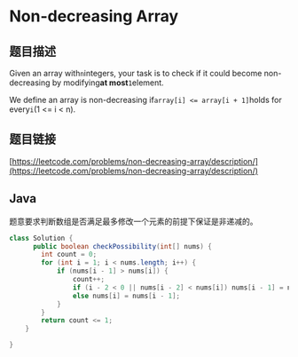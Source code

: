 # Non-decreasing Array

## 题目描述

Given an array with`n`integers, your task is to check if it could become non-decreasing by modifying**at most**`1`element.

We define an array is non-decreasing if`array[i] <= array[i + 1]`holds for every`i`\(1 &lt;= i &lt; n\).

## 题目链接

[https://leetcode.com/problems/non-decreasing-array/description/](https://leetcode.com/problems/non-decreasing-array/description/)

## Java

题意要求判断数组是否满足最多修改一个元素的前提下保证是非递减的。

```java
class Solution {
      public boolean checkPossibility(int[] nums) {
        int count = 0;
        for (int i = 1; i < nums.length; i++) {
            if (nums[i - 1] > nums[i]) {
                count++;
                if (i - 2 < 0 || nums[i - 2] < nums[i]) nums[i - 1] = nums[i];
                else nums[i] = nums[i - 1];
            }
        }
        return count <= 1;
    }

}
```

